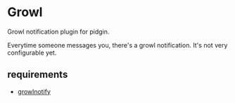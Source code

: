 # Growl

Growl notification plugin for pidgin.

Everytime someone messages you, there's a growl notification. It's not very configurable yet.

## requirements

 * [growlnotify](http://growl.info/extras.php#growlnotify)
